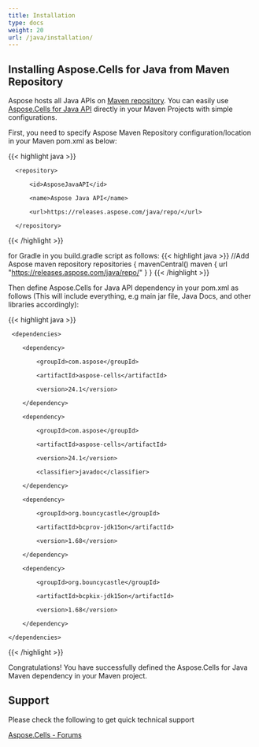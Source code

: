 ```yaml
---
title: Installation
type: docs
weight: 20
url: /java/installation/
---
```


## **Installing Aspose.Cells for Java from Maven Repository**

Aspose hosts all Java APIs on [Maven repository](https://releases.aspose.com/java/repo/). You can easily use [Aspose.Cells for Java API](https://releases.aspose.com/cells/java/) directly in your Maven Projects with simple configurations.

First, you need to specify Aspose Maven Repository configuration/location in your Maven pom.xml as below:

{{< highlight java >}}

 <repositories>

      <repository>

          <id>AsposeJavaAPI</id>

          <name>Aspose Java API</name>

          <url>https://releases.aspose.com/java/repo/</url>

      </repository>

</repositories>

{{< /highlight >}}

for Gradle in you build.gradle script as follows:
{{< highlight java >}}
//Add Aspose maven repository
repositories {
    mavenCentral()
    maven {
        url "https://releases.aspose.com/java/repo/"
    }
}
{{< /highlight >}}

Then define Aspose.Cells for Java API dependency in your pom.xml as follows (This will include everything, e.g main jar file, Java Docs, and other libraries accordingly):

{{< highlight java >}}

     <dependencies>

        <dependency>

            <groupId>com.aspose</groupId>

            <artifactId>aspose-cells</artifactId>

            <version>24.1</version>

        </dependency>

        <dependency>

            <groupId>com.aspose</groupId>

            <artifactId>aspose-cells</artifactId>

            <version>24.1</version>

            <classifier>javadoc</classifier>

        </dependency>

        <dependency>

            <groupId>org.bouncycastle</groupId>

            <artifactId>bcprov-jdk15on</artifactId>

            <version>1.68</version>

        </dependency>        

        <dependency>

            <groupId>org.bouncycastle</groupId>

            <artifactId>bcpkix-jdk15on</artifactId>

            <version>1.68</version>

        </dependency>        

    </dependencies>

{{< /highlight >}}

Congratulations! You have successfully defined the Aspose.Cells for Java Maven dependency in your Maven project.

## **Support**

Please check the following to get quick technical support

[Aspose.Cells - Forums](https://forum.aspose.com/c/cells/9)
